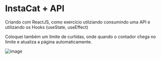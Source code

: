 # InstaCat + API 

Criando com ReactJS, como exercício utilziando consumindo uma API e utilizando os Hooks (useState, useEffect)

Coloquei também um limite de curtidas, onde quando o contador chega no limite e atualiza a página automaticamente.

![image](https://github.com/NicolasLimaDEV/Instacat/assets/91435296/62659f86-b665-4ed1-8b21-02dfd900916f)
